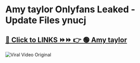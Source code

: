 
 # Amy taylor Onlyfans Leaked - Update Files ynucj

## <h2><a href="https://clipsfans.com/Amy_taylor&ref=git">🔗 Click to LINKS ⏩⏩ 👉 🟢 Amy taylor </a></h2>

<a href="https://clipsfans.com/Amy_taylor&ref=git" rel="nofollow" data-target="animated-image.originalLink"><img src="https://i.ibb.co.com/xMMVF88/686577567.gif" alt="Viral Video Original" style="max-width: 100%; display: inline-block;" data-target="animated-image.originalImage"></a>

